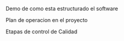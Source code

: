 Demo de como esta estructurado el software



Plan de operacion en el proyecto



Etapas de control de Calidad
